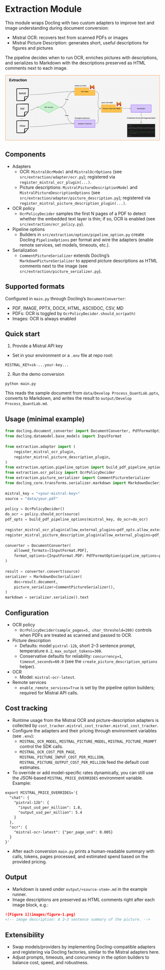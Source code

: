 # Extraction Module

This module wraps Docling with two custom adapters to improve text and image understanding during document conversion:

- Mistral OCR: recovers text from scanned PDFs or images
- Mistral Picture Description: generates short, useful descriptions for figures and pictures

The pipeline decides when to run OCR, enriches pictures with descriptions, and serializes to Markdown with the descriptions preserved as HTML comments next to each image.

![Extraction Flow](../../asset/extraction_flow.png)

## Components

- Adapters
  - OCR: `MistralOcrModel` and `MistralOcrOptions` (see `src/extraction/adapter/ocr.py`); registered via `register_mistral_ocr_plugin(...)`.
  - Picture descriptions: `MistralPictureDescriptionModel` and `MistralPictureDescriptionOptions` (see `src/extraction/adapter/picture_description.py`); registered via `register_mistral_picture_description_plugin(...)`.
- OCR policy
  - `OcrPolicyDecider` samples the first N pages of a PDF to detect whether the embedded text layer is thin; if so, OCR is enabled (see `src/extraction/ocr_policy.py`).
- Pipeline options
  - Builders in `src/extraction/option/pipeline_option.py` create Docling `PipelineOptions` per format and wire the adapters (enable remote services, set models, timeouts, etc.).
- Serialization
  - `CommentPictureSerializer` extends Docling’s `MarkdownPictureSerializer` to append picture descriptions as HTML comments next to the image (see `src/extraction/picture_serializer.py`).

## Supported formats

Configured in `main.py` through Docling’s `DocumentConverter`:

- PDF, IMAGE, PPTX, DOCX, HTML, ASCIIDOC, CSV, MD
- PDFs: OCR is toggled by `OcrPolicyDecider.should_ocr(path)`
- Images: OCR is always enabled

## Quick start

1) Provide a Mistral API key

- Set in your environment or a `.env` file at repo root:

```
MISTRAL_KEY=sk-...your-key...
```

2) Run the demo conversion

```
python main.py
```

This reads the sample document from `data/Develop Process_QuantLab.pptx`, converts to Markdown, and writes the result to `output/Develop Process_QuantLab.md`.

## Usage (minimal example)

```python
from docling.document_converter import DocumentConverter, PdfFormatOption
from docling.datamodel.base_models import InputFormat

from extraction.adapter import (
    register_mistral_ocr_plugin,
    register_mistral_picture_description_plugin,
)
from extraction.option.pipeline_option import build_pdf_pipeline_options
from extraction.ocr_policy import OcrPolicyDecider
from extraction.picture_serializer import CommentPictureSerializer
from docling_core.transforms.serializer.markdown import MarkdownDocSerializer

mistral_key = "<your-mistral-key>"
source = "data/your.pdf"

policy = OcrPolicyDecider()
do_ocr = policy.should_ocr(source)
pdf_opts = build_pdf_pipeline_options(mistral_key, do_ocr=do_ocr)

register_mistral_ocr_plugin(allow_external_plugins=pdf_opts.allow_external_plugins)
register_mistral_picture_description_plugin(allow_external_plugins=pdf_opts.allow_external_plugins)

converter = DocumentConverter(
    allowed_formats=[InputFormat.PDF],
    format_options={InputFormat.PDF: PdfFormatOption(pipeline_options=pdf_opts)},
)

result = converter.convert(source)
serializer = MarkdownDocSerializer(
    doc=result.document,
    picture_serializer=CommentPictureSerializer(),
)
markdown = serializer.serialize().text
```

## Configuration

- OCR policy
  - `OcrPolicyDecider(sample_pages=5, char_threshold=200)` controls when PDFs are treated as scanned and passed to OCR.
- Picture description
  - Defaults: model `pixtral-12b`, short 2–3 sentence prompt, temperature `0.2`, `max_output_tokens=300`.
  - Conservative defaults for reliability: `concurrency=1`, `timeout_seconds=60.0` (see the `create_picture_description_options` helper).
- OCR
  - Model: `mistral-ocr-latest`.
- Remote services
  - `enable_remote_services=True` is set by the pipeline option builders; required for Mistral API calls.

## Cost tracking

- Runtime usage from the Mistral OCR and picture-description adapters is collected by `cost_tracker.mistral_cost_tracker.mistral_cost_tracker`.
- Configure the adapters and their pricing through environment variables (see `.env`):
  - `MISTRAL_OCR_MODEL`, `MISTRAL_PICTURE_MODEL`, `MISTRAL_PICTURE_PROMPT` control the SDK calls.
  - `MISTRAL_OCR_COST_PER_PAGE`, `MISTRAL_PICTURE_INPUT_COST_PER_MILLION`, `MISTRAL_PICTURE_OUTPUT_COST_PER_MILLION` feed the default cost estimates.
- To override or add model-specific rates dynamically, you can still use the JSON-based `MISTRAL_PRICE_OVERRIDES` environment variable. Example:

```
export MISTRAL_PRICE_OVERRIDES='{
  "chat": {
    "pixtral-12b": {
      "input_usd_per_million": 1.8,
      "output_usd_per_million": 5.4
    }
  },
  "ocr": {
    "mistral-ocr-latest": {"per_page_usd": 0.005}
  }
}'
```

- After each conversion `main.py` prints a human-readable summary with calls, tokens, pages processed, and estimated spend based on the provided pricing.

## Output

- Markdown is saved under `output/<source-stem>.md` in the example runner.
- Image descriptions are preserved as HTML comments right after each image block, e.g.:

```markdown
![Figure 1](images/figure-1.png)
<!-- image description: A 2–3 sentence summary of the picture. -->
```

## Extensibility

- Swap models/providers by implementing Docling-compatible adapters and registering via Docling factories, similar to the Mistral adapters here.
- Adjust prompts, timeouts, and concurrency in the option builders to balance cost, speed, and robustness.
